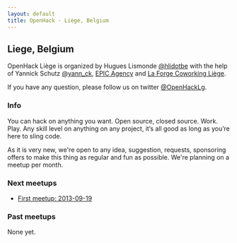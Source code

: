 ```yaml
---
layout: default
title: OpenHack - Liège, Belgium
---
```


## Liege, Belgium

OpenHack Liège is organized by Hugues Lismonde [@hlidotbe](http://twitter.com/hlidotbe) with the help of Yannick Schutz [@yann_ck](http://twitter.com/yann_ck), [EPIC Agency](http://epic.net/) and [La Forge Coworking Liège](http://laforge-coworking.be/).

If you have any question, please follow us on twitter [@OpenHackLg](http://twitter.com/openhacklg).

### Info

You can hack on anything you want. Open source, closed source. Work. Play. Any skill level on anything on any project, it’s all good as long as you’re here to sling code.

As it is very new, we're open to any idea, suggestion, requests, sponsoring offers to make this thing as regular and fun as possible. We're
planning on a meetup per month.


### Next meetups

* [First meetup: 2013-09-19](http://www.meetup.com/Open-Hack-Liege/events/137299452/)

### Past meetups

None yet.
